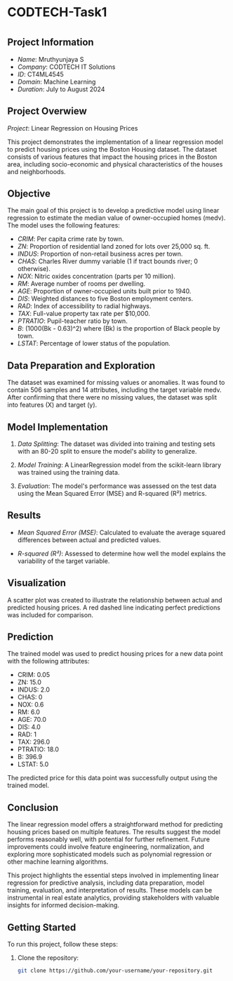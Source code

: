 # CODTECH-Task1
#

## Project Information

- *Name*: Mruthyunjaya S
- *Company*: CODTECH IT Solutions
- *ID*: CT4ML4545
- *Domain*: Machine Learning
- *Duration*: July to August 2024

## Project Overwiew
*Project*: Linear Regression on Housing Prices

This project demonstrates the implementation of a linear regression model to predict housing prices using the Boston Housing dataset. The dataset consists of various features that impact the housing prices in the Boston area, including socio-economic and physical characteristics of the houses and neighborhoods.

## Objective

The main goal of this project is to develop a predictive model using linear regression to estimate the median value of owner-occupied homes (medv). The model uses the following features:

- *CRIM*: Per capita crime rate by town.
- *ZN*: Proportion of residential land zoned for lots over 25,000 sq. ft.
- *INDUS*: Proportion of non-retail business acres per town.
- *CHAS*: Charles River dummy variable (1 if tract bounds river; 0 otherwise).
- *NOX*: Nitric oxides concentration (parts per 10 million).
- *RM*: Average number of rooms per dwelling.
- *AGE*: Proportion of owner-occupied units built prior to 1940.
- *DIS*: Weighted distances to five Boston employment centers.
- *RAD*: Index of accessibility to radial highways.
- *TAX*: Full-value property tax rate per $10,000.
- *PTRATIO*: Pupil-teacher ratio by town.
- *B*: \(1000(Bk - 0.63)^2\) where \(Bk\) is the proportion of Black people by town.
- *LSTAT*: Percentage of lower status of the population.

## Data Preparation and Exploration

The dataset was examined for missing values or anomalies. It was found to contain 506 samples and 14 attributes, including the target variable medv. After confirming that there were no missing values, the dataset was split into features (X) and target (y).

## Model Implementation

1. *Data Splitting*: The dataset was divided into training and testing sets with an 80-20 split to ensure the model's ability to generalize.

2. *Model Training*: A LinearRegression model from the scikit-learn library was trained using the training data.

3. *Evaluation*: The model's performance was assessed on the test data using the Mean Squared Error (MSE) and R-squared (R²) metrics.

## Results

- *Mean Squared Error (MSE)*: Calculated to evaluate the average squared differences between actual and predicted values.

- *R-squared (R²)*: Assessed to determine how well the model explains the variability of the target variable.

## Visualization

A scatter plot was created to illustrate the relationship between actual and predicted housing prices. A red dashed line indicating perfect predictions was included for comparison.

## Prediction

The trained model was used to predict housing prices for a new data point with the following attributes:

- CRIM: 0.05
- ZN: 15.0
- INDUS: 2.0
- CHAS: 0
- NOX: 0.6
- RM: 6.0
- AGE: 70.0
- DIS: 4.0
- RAD: 1
- TAX: 296.0
- PTRATIO: 18.0
- B: 396.9
- LSTAT: 5.0

The predicted price for this data point was successfully output using the trained model.

## Conclusion

The linear regression model offers a straightforward method for predicting housing prices based on multiple features. The results suggest the model performs reasonably well, with potential for further refinement. Future improvements could involve feature engineering, normalization, and exploring more sophisticated models such as polynomial regression or other machine learning algorithms.

This project highlights the essential steps involved in implementing linear regression for predictive analysis, including data preparation, model training, evaluation, and interpretation of results. These models can be instrumental in real estate analytics, providing stakeholders with valuable insights for informed decision-making.

## Getting Started

To run this project, follow these steps:

1. Clone the repository:
   ```bash
   git clone https://github.com/your-username/your-repository.git
